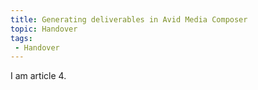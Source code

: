 ```yaml
---
title: Generating deliverables in Avid Media Composer
topic: Handover
tags:
 - Handover
---
```


I am article 4.
